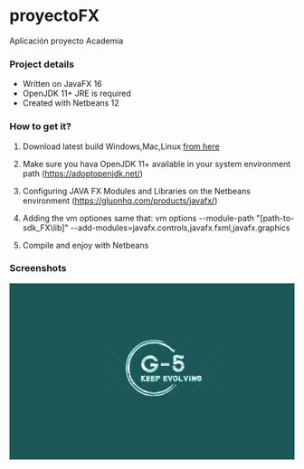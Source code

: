 # proyectoFX
Aplicación proyecto Academia

### Project details
- Written on JavaFX 16
- OpenJDK 11+ JRE is required
- Created with Netbeans 12

### How to get it?
 1. Download latest build Windows,Mac,Linux [from here](https://github.com/proyectosdam2021/proyectoFX)
 2. Make sure you hava OpenJDK 11+ available in your system environment path (https://adoptopenjdk.net/)
 3. Configuring JAVA FX Modules and Libraries on the Netbeans environment  (https://gluonhq.com/products/javafx/)
 4. Adding the vm optiones same that:
 vm options
--module-path "[path-to-sdk_FX\lib]" --add-modules=javafx.controls,javafx.fxml,javafx.graphics

 5. Compile and enjoy with Netbeans


### Screenshots
<img src=https://github.com/proyectosdam2021/proyectoFX/blob/Master2/src/imagenes/academia2.png>
